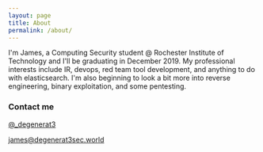 ```yaml
---
layout: page
title: About
permalink: /about/
---
```


I'm James, a Computing Security student @ Rochester Institute of Technology and I'll be graduating in December 2019. My professional interests include IR, devops, red team tool development, and anything to do with elasticsearch.  I'm also beginning to look a bit more into reverse engineering, binary exploitation, and some pentesting.



### Contact me
[@_degenerat3](https://twitter.com/_degenerat3)  

[james@degenerat3sec.world](mailto:james@degenerat3sec.world)